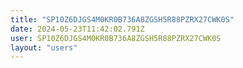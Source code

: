 ```yaml
---
title: "SP10Z6DJGS4M0KR0B736A8ZGSH5R88PZRX27CWK0S"
date: 2024-05-23T11:42:02.791Z
user: SP10Z6DJGS4M0KR0B736A8ZGSH5R88PZRX27CWK0S
layout: "users"
---
```

    